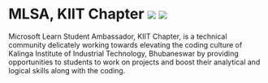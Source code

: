 # MLSA, KIIT Chapter <img src="http://dono-03.danbot.host:4526/api/badge/2/status"> <img src="http://dono-03.danbot.host:4526/api/badge/2/uptime">
Microsoft Learn Student Ambassador, KIIT Chapter, is a technical community delicately working towards elevating the coding culture of Kalinga Institute of Industrial Technology, Bhubaneswar by providing opportunities to students to work on projects and boost their analytical and logical skills along with the coding.
